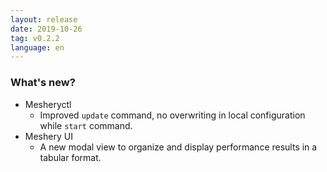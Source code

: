 ```yaml
---
layout: release
date: 2019-10-26
tag: v0.2.2
language: en
---
```


### What's new?

- Mesheryctl
  - Improved `update` command, no overwriting in local configuration while `start` command.
- Meshery UI
  - A new modal view to organize and display performance results in a tabular format.
